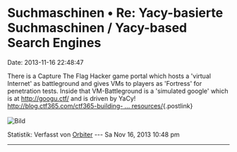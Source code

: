 Suchmaschinen • Re: Yacy-basierte Suchmaschinen / Yacy-based Search Engines
===========================================================================

Date: 2013-11-16 22:48:47

There is a Capture The Flag Hacker game portal which hosts a \'virtual
Internet\' as battleground and gives VMs to players as \'Fortress\' for
penetration tests. Inside that VM-Battleground is a \'simulated google\'
which is at <http://googu.ctf/> and is driven by YaCy!\
[http://blog.ctf365.com/ctf365-building- \...
resources/](http://blog.ctf365.com/ctf365-building-our-virtual-internet-fortress-resources/){.postlink}\
\
![Bild](http://blog.ctf365.com/wp-content/uploads/2013/11/googu.png)

Statistik: Verfasst von
[Orbiter](http://forum.yacy-websuche.de/memberlist.php?mode=viewprofile&u=2)
--- Sa Nov 16, 2013 10:48 pm

------------------------------------------------------------------------
